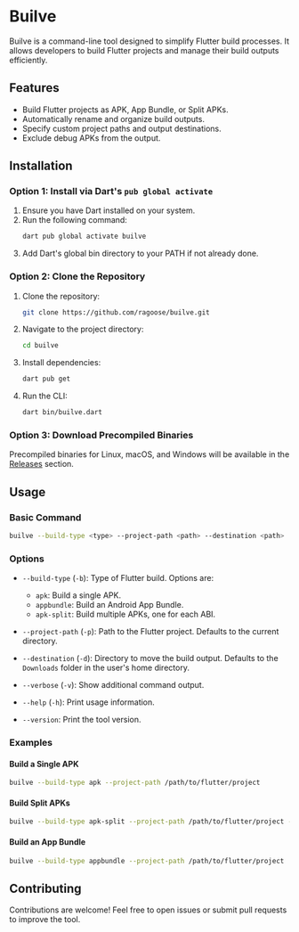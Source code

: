 # Builve

Builve is a command-line tool designed to simplify Flutter build processes. It allows developers to build Flutter projects and manage their build outputs efficiently.

## Features
- Build Flutter projects as APK, App Bundle, or Split APKs.
- Automatically rename and organize build outputs.
- Specify custom project paths and output destinations.
- Exclude debug APKs from the output.

## Installation

### Option 1: Install via Dart's `pub global activate`
1. Ensure you have Dart installed on your system.
2. Run the following command:
   ```bash
   dart pub global activate builve
   ```
3. Add Dart's global bin directory to your PATH if not already done.

### Option 2: Clone the Repository
1. Clone the repository:
   ```bash
   git clone https://github.com/ragoose/builve.git
   ```
2. Navigate to the project directory:
   ```bash
   cd builve
   ```
3. Install dependencies:
   ```bash
   dart pub get
   ```
4. Run the CLI:
   ```bash
   dart bin/builve.dart
   ```

### Option 3: Download Precompiled Binaries
Precompiled binaries for Linux, macOS, and Windows will be available in the [Releases](https://github.com/ragoose/builve/releases) section.

## Usage

### Basic Command
```bash
builve --build-type <type> --project-path <path> --destination <path>
```

### Options
- `--build-type` (`-b`): Type of Flutter build. Options are:
  - `apk`: Build a single APK.
  - `appbundle`: Build an Android App Bundle.
  - `apk-split`: Build multiple APKs, one for each ABI.
  
- `--project-path` (`-p`): Path to the Flutter project. Defaults to the current directory.
- `--destination` (`-d`): Directory to move the build output. Defaults to the `Downloads` folder in the user's home directory.
- `--verbose` (`-v`): Show additional command output.
- `--help` (`-h`): Print usage information.
- `--version`: Print the tool version.

### Examples

#### Build a Single APK
```bash
builve --build-type apk --project-path /path/to/flutter/project
```

#### Build Split APKs
```bash
builve --build-type apk-split --project-path /path/to/flutter/project --destination /path/to/output
```

#### Build an App Bundle
```bash
builve --build-type appbundle --project-path /path/to/flutter/project
```

## Contributing
Contributions are welcome! Feel free to open issues or submit pull requests to improve the tool.